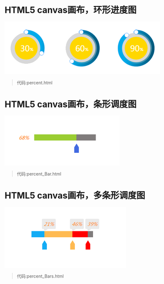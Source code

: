 # HTML5 canvas画布，环形进度图
![image](https://github.com/TouchTheTop/HTML5/blob/master/20170425135549.png)

>代码:percent.html

# HTML5 canvas画布，条形调度图
![image](https://github.com/TouchTheTop/HTML5/blob/master/20170426103853.png)

>代码:percent_Bar.html


# HTML5 canvas画布，多条形调度图
![image](https://github.com/TouchTheTop/HTML5/blob/master/20170426164512.png)

>代码:percent_Bars.html
